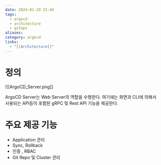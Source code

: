```yaml
---
date: 2024-01-29 22:44
tags:
  - argocd
  - architecture
  - gitops
aliases: 
category: argocd
links:
  - "[[Architecture]]"
---
```

# 정의


![[ArgoCD_Server.png]]


ArgoCD Server는 Web Server의 역할을 수행한다. 여기에는 화면과 CLI에 의해서 사용되는 API등이 포함된 gRPC 및 Rest API 기능을 제공한다.


# 주요 제공 기능

- Application 관리
- Sync, Rollback
- 인증 , RBAC
- Git Repo 및 Cluster 관리

